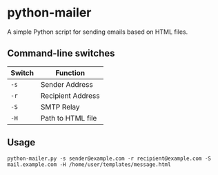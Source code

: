 # python-mailer

A simple Python script for sending emails based on HTML files. 

## Command-line switches

|Switch |Function           |
|-      |-                  |
|`-s`   |Sender Address     |
|`-r`   |Recipient Address  |
|`-S`   |SMTP Relay         |
|`-H`   |Path to HTML file  |

## Usage

`python-mailer.py -s sender@example.com -r recipient@example.com -S mail.example.com -H /home/user/templates/message.html`
